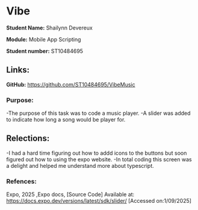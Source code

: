 # Vibe

**Student Name:** Shailynn Devereux

**Module:** Mobile App Scripting

**Student number:** ST10484695

## Links:
**GitHub:** https://github.com/ST10484695/VibeMusic

### Purpose:
-The purpose of this task was to code a music player.
-A slider was added to indicate how long a song would be player for.

## Relections:
-I had a hard time figuring out how to addd icons to the buttons but soon figured out how to using the expo website.
-In total coding this screen was a delight and helped me understand more about typescript.

### Refences:

Expo, 2025 ,Expo docs, [Source Code]
Available at: <https://docs.expo.dev/versions/latest/sdk/slider/>
[Accessed on:1/09/2025]

